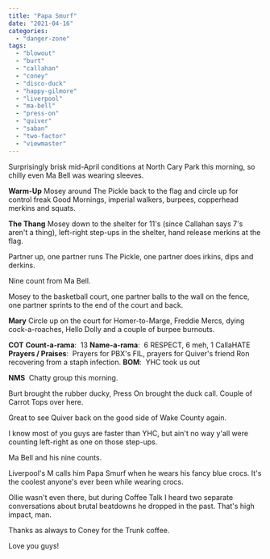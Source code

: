 ```yaml
---
title: "Papa Smurf"
date: "2021-04-16"
categories: 
  - "danger-zone"
tags: 
  - "blowout"
  - "burt"
  - "callahan"
  - "coney"
  - "disco-duck"
  - "happy-gilmore"
  - "liverpool"
  - "ma-bell"
  - "press-on"
  - "quiver"
  - "saban"
  - "two-factor"
  - "viewmaster"
---
```


Surprisingly brisk mid-April conditions at North Cary Park this morning, so chilly even Ma Bell was wearing sleeves.

**Warm-Up** Mosey around The Pickle back to the flag and circle up for control freak Good Mornings, imperial walkers, burpees, copperhead merkins and squats.

**The Thang** Mosey down to the shelter for 11's (since Callahan says 7's aren't a thing), left-right step-ups in the shelter, hand release merkins at the flag.

Partner up, one partner runs The Pickle, one partner does irkins, dips and derkins.

Nine count from Ma Bell.

Mosey to the basketball court, one partner balls to the wall on the fence, one partner sprints to the end of the court and back.

**Mary** Circle up on the court for Homer-to-Marge, Freddie Mercs, dying cock-a-roaches, Hello Dolly and a couple of burpee burnouts.

**COT** **Count-a-rama**:  13 **Name-a-rama**:  6 RESPECT, 6 meh, 1 CallaHATE **Prayers / Praises**:  Prayers for PBX's FIL, prayers for Quiver's friend Ron recovering from a staph infection. **BOM**:  YHC took us out

**NMS**  Chatty group this morning.

Burt brought the rubber ducky, Press On brought the duck call. Couple of Carrot Tops over here.

Great to see Quiver back on the good side of Wake County again.

I know most of you guys are faster than YHC, but ain't no way y'all were counting left-right as one on those step-ups.

Ma Bell and his nine counts.

Liverpool's M calls him Papa Smurf when he wears his fancy blue crocs. It's the coolest anyone's ever been while wearing crocs.

Ollie wasn't even there, but during Coffee Talk I heard two separate conversations about brutal beatdowns he dropped in the past. That's high impact, man.

Thanks as always to Coney for the Trunk coffee.

Love you guys!
